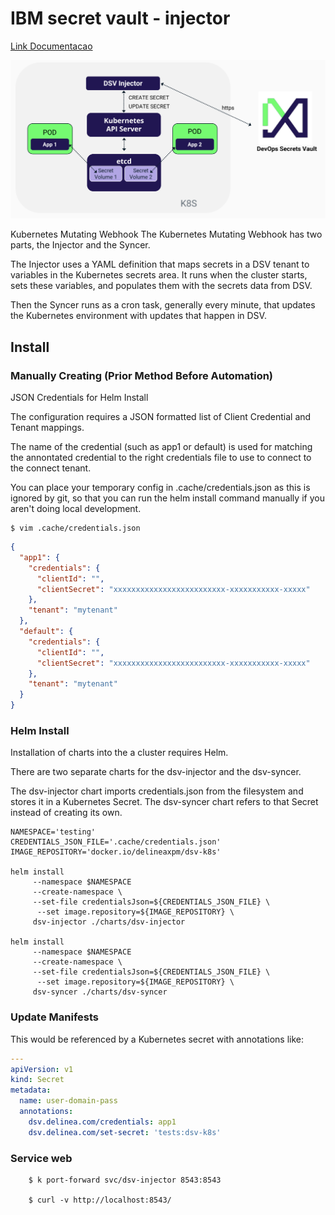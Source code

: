 # IBM secret vault - injector

[Link Documentacao ](https://ibm.docs.delinea.com/online-help/products/isvp-devops-vault/current/integrations/kubernetes/kubernetes-webhook.md)


![arquitetura](./img/Screenshot%202023-10-26%20at%2015.35.48.png)

Kubernetes Mutating Webhook
The Kubernetes Mutating Webhook has two parts, the Injector and the Syncer.

The Injector uses a YAML definition that maps secrets in a DSV tenant to variables in the Kubernetes secrets area. It runs when the cluster starts, sets these variables, and populates them with the secrets data from DSV.

Then the Syncer runs as a cron task, generally every minute, that updates the Kubernetes environment with updates that happen in DSV.

## Install 

### Manually Creating (Prior Method Before Automation)

JSON Credentials for Helm Install

The configuration requires a JSON formatted list of Client Credential and Tenant mappings.

The name of the credential (such as app1 or default) is used for matching the annontated credential to the right credentials file to use to connect to the connect tenant.

You can place your temporary config in .cache/credentials.json as this is ignored by git, so that you can run the helm install command manually if you aren't doing local development.


``````
$ vim .cache/credentials.json
``````

````json
{
  "app1": {
    "credentials": {
      "clientId": "",
      "clientSecret": "xxxxxxxxxxxxxxxxxxxxxxxxx-xxxxxxxxxxx-xxxxx"
    },
    "tenant": "mytenant"
  },
  "default": {
    "credentials": {
      "clientId": "",
      "clientSecret": "xxxxxxxxxxxxxxxxxxxxxxxxx-xxxxxxxxxxx-xxxxx"
    },
    "tenant": "mytenant"
  }
}
````

### Helm Install

Installation of charts into the a cluster requires Helm.

There are two separate charts for the dsv-injector and the dsv-syncer.

The dsv-injector chart imports credentials.json from the filesystem and stores it in a Kubernetes Secret.
The dsv-syncer chart refers to that Secret instead of creating its own.

````
NAMESPACE='testing'
CREDENTIALS_JSON_FILE='.cache/credentials.json'
IMAGE_REPOSITORY='docker.io/delineaxpm/dsv-k8s'

helm install
     --namespace $NAMESPACE
     --create-namespace \
     --set-file credentialsJson=${CREDENTIALS_JSON_FILE} \
      --set image.repository=${IMAGE_REPOSITORY} \
     dsv-injector ./charts/dsv-injector

helm install
     --namespace $NAMESPACE
     --create-namespace \
     --set-file credentialsJson=${CREDENTIALS_JSON_FILE} \
      --set image.repository=${IMAGE_REPOSITORY} \
     dsv-syncer ./charts/dsv-syncer
````

### Update Manifests

This would be referenced by a Kubernetes secret with annotations like:

`````yaml
---
apiVersion: v1
kind: Secret
metadata:
  name: user-domain-pass
  annotations:
    dsv.delinea.com/credentials: app1
    dsv.delinea.com/set-secret: 'tests:dsv-k8s'
`````

### Service web 

````
    $ k port-forward svc/dsv-injector 8543:8543

    $ curl -v http://localhost:8543/
````